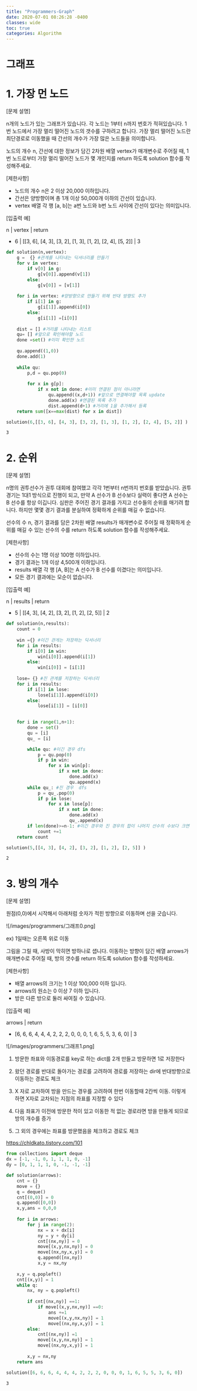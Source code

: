 ```yaml
---
title: "Programmers-Graph"
date: 2020-07-01 08:26:28 -0400
classes: wide
toc: true
categories: Algorithm
---
```


# 그래프

# 1. 가장 먼 노드

[문제 설명]

n개의 노드가 있는 그래프가 있습니다. 각 노드는 1부터 n까지 번호가 적혀있습니다. 1번 노드에서 가장 멀리 떨어진 노드의 갯수를 구하려고 합니다. 가장 멀리 떨어진 노드란 최단경로로 이동했을 때 간선의 개수가 가장 많은 노드들을 의미합니다.

노드의 개수 n, 간선에 대한 정보가 담긴 2차원 배열 vertex가 매개변수로 주어질 때, 1번 노드로부터 가장 멀리 떨어진 노드가 몇 개인지를 return 하도록 solution 함수를 작성해주세요.

[제한사항]
- 노드의 개수 n은 2 이상 20,000 이하입니다.
- 간선은 양방향이며 총 1개 이상 50,000개 이하의 간선이 있습니다.
- vertex 배열 각 행 [a, b]는 a번 노드와 b번 노드 사이에 간선이 있다는 의미입니다.

[입출력 예]

n	|  vertex	|  return
- 6	|  [[3, 6], [4, 3], [3, 2], [1, 3], [1, 2], [2, 4], [5, 2]]	|  3


```python
def solution(n,vertex):
    g =  {} #관계를 나타내는 딕셔너리를 만들기
    for v in vertex:
        if v[0] in g:
            g[v[0]].append(v[1])
        else:
            g[v[0]] = [v[1]]
            
    for i in vertex: #양방향으로 만들기 위해 반대 방향도 추가
        if i[1] in g:
            g[i[1]].append(i[0])
        else:
            g[i[1]] =[i[0]]
    
    dist = [] #거리를 나타내는 리스트
    qu= [] #앞으로 확인해야할 노드
    done =set() #이미 확인한 노드
    
    qu.append((1,0))
    done.add(1)
    
    while qu:
        p,d = qu.pop(0)
        
        for x in g[p]:
            if x not in done: #이미 연결된 점이 아니라면
                qu.append((x,d+1)) #앞으로 연결해야할 목록 update
                done.add(x) #연결된 목록 추가
                dist.append(d+1) #거리에 1을 추가해서 등록
    return sum([x==max(dist) for x in dist])
```


```python
solution(6,[[3, 6], [4, 3], [3, 2], [1, 3], [1, 2], [2, 4], [5, 2]] )
```




    3



# 2. 순위

[문제 설명]

n명의 권투선수가 권투 대회에 참여했고 각각 1번부터 n번까지 번호를 받았습니다. 권투 경기는 1대1 방식으로 진행이 되고, 만약 A 선수가 B 선수보다 실력이 좋다면 A 선수는 B 선수를 항상 이깁니다. 심판은 주어진 경기 결과를 가지고 선수들의 순위를 매기려 합니다. 하지만 몇몇 경기 결과를 분실하여 정확하게 순위를 매길 수 없습니다.

선수의 수 n, 경기 결과를 담은 2차원 배열 results가 매개변수로 주어질 때 정확하게 순위를 매길 수 있는 선수의 수를 return 하도록 solution 함수를 작성해주세요.

[제한사항]
- 선수의 수는 1명 이상 100명 이하입니다.
- 경기 결과는 1개 이상 4,500개 이하입니다.
- results 배열 각 행 [A, B]는 A 선수가 B 선수를 이겼다는 의미입니다.
- 모든 경기 결과에는 모순이 없습니다.

[입출력 예]

n	| results	|  return
- 5	|  [[4, 3], [4, 2], [3, 2], [1, 2], [2, 5]]	|  2


```python
def solution(n,results):  
    count = 0
    
    win ={} #이긴 관게는 저장하는 딕셔너리
    for i in results:
        if i[0] in win:
            win[i[0]].append(i[1])
        else:
            win[i[0]] = [i[1]]
            
    lose= {} #진 관계를 저장하는 딕셔너리
    for i in results:
        if i[1] in lose:
            lose[i[1]].append(i[0])
        else:
            lose[i[1]] = [i[0]]

            
    for i in range(1,n+1):
        done = set()
        qu = [i]
        qu_ = [i]

        while qu: #이긴 경우 dfs
            p = qu.pop(0)
            if p in win:
                for x in win[p]:
                    if x not in done:
                        done.add(x)
                        qu.append(x)
        while qu_: #진 경우  dfs
            p = qu_.pop(0)
            if p in lose:
                for x in lose[p]:
                    if x not in done:
                        done.add(x)
                        qu_.append(x)
        if len(done)>=n-1: #이긴 경우와 진 경우의 합이 나머지 선수의 수보다 크면 순위를 가릴 수 있음
            count +=1
    return count
```


```python
solution(5,[[4, 3], [4, 2], [3, 2], [1, 2], [2, 5]] )
```




    2



# 3. 방의 개수

[문제 설명]

원점(0,0)에서 시작해서 아래처럼 숫자가 적힌 방향으로 이동하며 선을 긋습니다.

![/images/programmers/그래프0.png]

ex) 1일때는 오른쪽 위로 이동

그림을 그릴 때, 사방이 막히면 방하나로 샙니다.
이동하는 방향이 담긴 배열 arrows가 매개변수로 주어질 때, 방의 갯수를 return 하도록 solution 함수를 작성하세요.

[제한사항]
- 배열 arrows의 크기는 1 이상 100,000 이하 입니다.
- arrows의 원소는 0 이상 7 이하 입니다.
- 방은 다른 방으로 둘러 싸여질 수 있습니다.

[입출력 예]

arrows	|  return
- [6, 6, 6, 4, 4, 4, 2, 2, 2, 0, 0, 0, 1, 6, 5, 5, 3, 6, 0]	|  3

![/images/programmers/그래프1.png]

1. 방문한 좌표와 이동경로를 key로 하는 dict를 2개 만들고 방문하면 1로 저장한다

2. 왔던 경로를 반대로 돌아가는 경로를 고려하여 경로를 저장하는 dir에 반대방향으로 이동하는 경로도 체크

3. X 자로 교차하여 방을 만드는 경우를 고려하여 한번 이동할때 2칸씩 이동. 이렇게 하면 X자로 교차되는 지점의 좌표를 지정할 수 있다
4. 다음 좌표가 이전에 방문한 적이 있고 이동한 적 없는 경로라면 방을 만들게 되므로 방의 개수를 증가

5. 그 외의 경우에는 좌표를 방문했음을 체크하고 경로도 체크

https://chldkato.tistory.com/101


```python
from collections import deque
dx = [-1, -1, 0, 1, 1, 1, 0, -1]
dy = [0, 1, 1, 1, 0, -1, -1, -1]

def solution(arrows):
    cnt = {}
    move = {}
    q = deque()
    cnt[(0,0)] = 0
    q.append([0,0])
    x,y,ans = 0,0,0
    
    for i in arrows:
        for j in range(2):
            nx = x + dx[i]
            ny = y + dy[i]
            cnt[(nx,ny)] = 0
            move[(x,y,nx,ny)] = 0
            move[(nx,ny,x,y)] = 0
            q.append([nx,ny])
            x,y = nx,ny
            
    x,y = q.popleft()
    cnt[(x,y)] = 1
    while q:
        nx, ny = q.popleft()
        
        if cnt[(nx,ny)] ==1:
            if move[(x,y,nx,ny)] ==0:
                ans +=1
                move[(x,y,nx,ny)] = 1
                move[(nx,ny,x,y)] = 1
        else:
            cnt[(nx,ny)] =1
            move[(x,y,nx,ny)] = 1
            move[(nx,ny,x,y)] = 1
                
        x,y = nx,ny
    return ans
```


```python
solution([6, 6, 6, 4, 4, 4, 2, 2, 2, 0, 0, 0, 1, 6, 5, 5, 3, 6, 0])
```




    3


